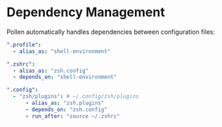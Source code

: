 # Dependency Management

Pollen automatically handles dependencies between configuration files:

```yaml
".profile":
  - alias_as: "shell-environment"

".zshrc":
  - alias_as: "zsh.config"
  - depends_on: "shell-environment"

".config":
  - "zsh/plugins": # ~/.config/zsh/plugins
      - alias_as: "zsh.plugins"
      - depends_on: "zsh.config"
      - run_after: "source ~/.zshrc"
```
